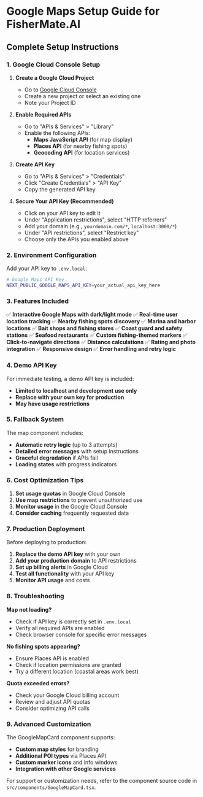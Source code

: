 # Google Maps Setup Guide for FisherMate.AI

## Complete Setup Instructions

### 1. Google Cloud Console Setup

1. **Create a Google Cloud Project**
   - Go to [Google Cloud Console](https://console.cloud.google.com)
   - Create a new project or select an existing one
   - Note your Project ID

2. **Enable Required APIs**
   - Go to "APIs & Services" > "Library"
   - Enable the following APIs:
     - **Maps JavaScript API** (for map display)
     - **Places API** (for nearby fishing spots)
     - **Geocoding API** (for location services)

3. **Create API Key**
   - Go to "APIs & Services" > "Credentials"
   - Click "Create Credentials" > "API Key"
   - Copy the generated API key

4. **Secure Your API Key (Recommended)**
   - Click on your API key to edit it
   - Under "Application restrictions", select "HTTP referrers"
   - Add your domain (e.g., `yourdomain.com/*`, `localhost:3000/*`)
   - Under "API restrictions", select "Restrict key"
   - Choose only the APIs you enabled above

### 2. Environment Configuration

Add your API key to `.env.local`:

```bash
# Google Maps API Key
NEXT_PUBLIC_GOOGLE_MAPS_API_KEY=your_actual_api_key_here
```

### 3. Features Included

✅ **Interactive Google Maps with dark/light mode**
✅ **Real-time user location tracking**
✅ **Nearby fishing spots discovery**
✅ **Marina and harbor locations**
✅ **Bait shops and fishing stores**
✅ **Coast guard and safety stations**
✅ **Seafood restaurants**
✅ **Custom fishing-themed markers**
✅ **Click-to-navigate directions**
✅ **Distance calculations**
✅ **Rating and photo integration**
✅ **Responsive design**
✅ **Error handling and retry logic**

### 4. Demo API Key

For immediate testing, a demo API key is included:
- **Limited to localhost and development use only**
- **Replace with your own key for production**
- **May have usage restrictions**

### 5. Fallback System

The map component includes:
- **Automatic retry logic** (up to 3 attempts)
- **Detailed error messages** with setup instructions
- **Graceful degradation** if APIs fail
- **Loading states** with progress indicators

### 6. Cost Optimization Tips

1. **Set usage quotas** in Google Cloud Console
2. **Use map restrictions** to prevent unauthorized use
3. **Monitor usage** in the Google Cloud Console
4. **Consider caching** frequently requested data

### 7. Production Deployment

Before deploying to production:

1. **Replace the demo API key** with your own
2. **Add your production domain** to API restrictions
3. **Set up billing alerts** in Google Cloud
4. **Test all functionality** with your API key
5. **Monitor API usage** and costs

### 8. Troubleshooting

**Map not loading?**
- Check if API key is correctly set in `.env.local`
- Verify all required APIs are enabled
- Check browser console for specific error messages

**No fishing spots appearing?**
- Ensure Places API is enabled
- Check if location permissions are granted
- Try a different location (coastal areas work best)

**Quota exceeded errors?**
- Check your Google Cloud billing account
- Review and adjust API quotas
- Consider optimizing API calls

### 9. Advanced Customization

The GoogleMapCard component supports:
- **Custom map styles** for branding
- **Additional POI types** via Places API
- **Custom marker icons** and info windows
- **Integration with other Google services**

For support or customization needs, refer to the component source code in `src/components/GoogleMapCard.tsx`.

